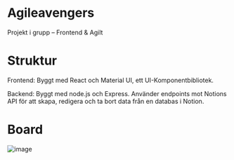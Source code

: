 # Agileavengers
Projekt i grupp – Frontend &amp; Agilt

# Struktur

Frontend: Byggt med React och Material UI, ett UI-Komponentbibliotek.

Backend: Byggt med node.js och Express. Använder endpoints mot Notions API för att skapa, redigera och ta bort data från en databas i Notion.

# Board 
![image](https://github.com/AdrianMorenoNystrom/agileavengers/assets/143355100/57cb0629-f1bd-42bc-947f-f33c254caa02)
